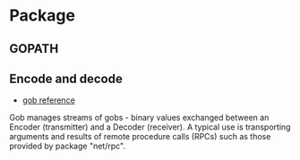 # Package

## GOPATH

## Encode and decode
- [gob reference](https://golang.org/pkg/encoding/gob/)

Gob manages streams of gobs - binary values exchanged between an Encoder (transmitter) and a Decoder (receiver). A typical use is transporting arguments and results of remote procedure calls (RPCs) such as those provided by package "net/rpc".

